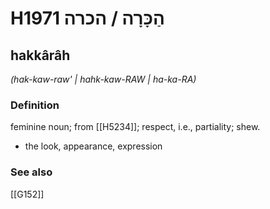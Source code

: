 # H1971 הַכָּרָה / הכרה

## hakkârâh

_(hak-kaw-raw' | hahk-kaw-RAW | ha-ka-RA)_

### Definition

feminine noun; from [[H5234]]; respect, i.e., partiality; shew.

- the look, appearance, expression
### See also

[[G152]]

